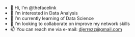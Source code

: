 - 👋 Hi, I’m @thefacelink
- 👀 I’m interested in Data Analysis 
- 🌱 I’m currently learning of Data Science
- 💞️ I’m looking to collaborate on improve my network skills
- 📫 You can reach me via e-mail: djerrezz@gmail.com

<!---
thefacelink/thefacelink is a ✨ special ✨ repository because its `README.md` (this file) appears on your GitHub profile.
You can click the Preview link to take a look at your changes.
--->
